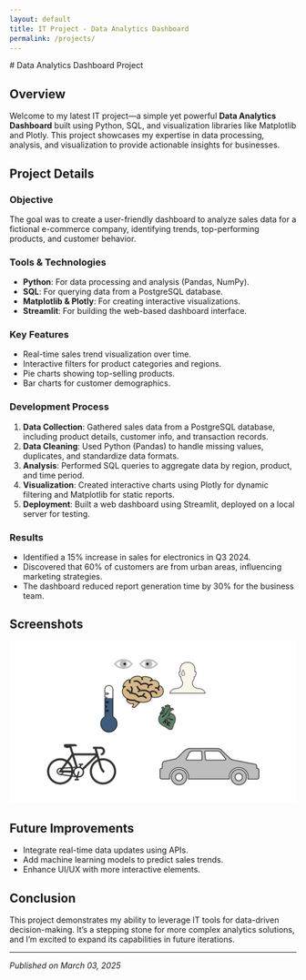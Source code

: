 ```yaml
---
layout: default
title: IT Project - Data Analytics Dashboard
permalink: /projects/
---
```


<div class="project-content">
# Data Analytics Dashboard Project

## Overview
Welcome to my latest IT project—a simple yet powerful **Data Analytics Dashboard** built using Python, SQL, and visualization libraries like Matplotlib and Plotly. This project showcases my expertise in data processing, analysis, and visualization to provide actionable insights for businesses.

## Project Details
### Objective
The goal was to create a user-friendly dashboard to analyze sales data for a fictional e-commerce company, identifying trends, top-performing products, and customer behavior.

### Tools & Technologies
- **Python**: For data processing and analysis (Pandas, NumPy).
- **SQL**: For querying data from a PostgreSQL database.
- **Matplotlib & Plotly**: For creating interactive visualizations.
- **Streamlit**: For building the web-based dashboard interface.

### Key Features
- Real-time sales trend visualization over time.
- Interactive filters for product categories and regions.
- Pie charts showing top-selling products.
- Bar charts for customer demographics.

### Development Process
1. **Data Collection**: Gathered sales data from a PostgreSQL database, including product details, customer info, and transaction records.
2. **Data Cleaning**: Used Python (Pandas) to handle missing values, duplicates, and standardize data formats.
3. **Analysis**: Performed SQL queries to aggregate data by region, product, and time period.
4. **Visualization**: Created interactive charts using Plotly for dynamic filtering and Matplotlib for static reports.
5. **Deployment**: Built a web dashboard using Streamlit, deployed on a local server for testing.

### Results
- Identified a 15% increase in sales for electronics in Q3 2024.
- Discovered that 60% of customers are from urban areas, influencing marketing strategies.
- The dashboard reduced report generation time by 30% for the business team.

## Screenshots
![Data Analytics Dashboard](/assets/img/bike_study.jpeg)

## Future Improvements
- Integrate real-time data updates using APIs.
- Add machine learning models to predict sales trends.
- Enhance UI/UX with more interactive elements.

## Conclusion
This project demonstrates my ability to leverage IT tools for data-driven decision-making. It’s a stepping stone for more complex analytics solutions, and I’m excited to expand its capabilities in future iterations.

---
*Published on March 03, 2025*
</div>
